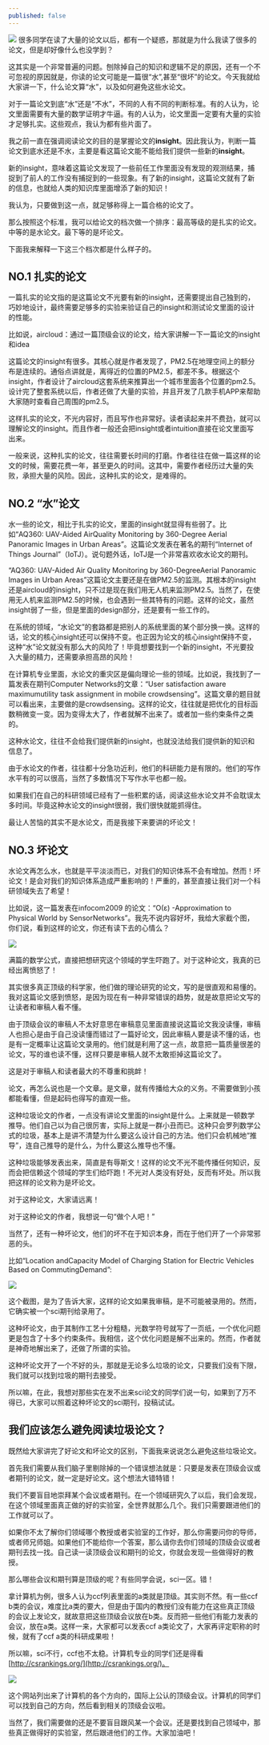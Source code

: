 ```yaml
---
published: false
---
```


![]({{site.baseurl}}/images/19/0.jpg)
很多同学在读了大量的论文以后，都有一个疑惑，那就是为什么我读了很多的论文，但是却好像什么也没学到？

这其实是一个非常普遍的问题。刨除掉自己的知识和逻辑不足的原因，还有一个不可忽视的原因就是，你读的论文可能是一篇很“水”,甚至“很坏”的论文。今天我就给大家讲一下，什么论文算“水”，以及如何避免这些水论文。

对于一篇论文到底“水”还是“不水”，不同的人有不同的判断标准。有的人认为，论文里面需要有大量的数学证明才牛逼。有的人认为，论文里面一定要有大量的实验才足够扎实。这些观点，我认为都有些片面了。

我之前一直在强调阅读论文的目的是掌握论文的**insight**。因此我认为，判断一篇论文到底水还是不水，主要是看这篇论文能不能给我们提供一些新的**insight**。

新的insight，意味着这篇论文发现了一些前任工作里面没有发现的观测结果，捕捉到了前人的工作没有捕捉到的一些现象。有了新的insight，这篇论文就有了新的信息，也就给人类的知识库里面增添了新的知识！

我认为，只要做到这一点，就足够称得上一篇合格的论文了。

那么按照这个标准，我可以给论文的档次做一个排序：最高等级的是扎实的论文。中等的是水论文。最下等的是坏论文。

下面我来解释一下这三个档次都是什么样子的。

## NO.1 扎实的论文

一篇扎实的论文指的是这篇论文不光要有新的insight，还需要提出自己独到的，巧妙地设计，最终需要足够多的实验来验证自己的insight和测试论文里面的设计的性能。

比如说，aircloud：通过一篇顶级会议的论文，给大家讲解一下一篇论文的insight和idea

这篇论文的insight有很多。其核心就是作者发现了，PM2.5在地理空间上的额分布是连续的。通俗点讲就是，离得近的位置的PM2.5，都差不多。根据这个insight，作者设计了aircloud这套系统来推算出一个城市里面各个位置的pm2.5。设计完了整套系统以后，作者还做了大量的实验，并且开发了几款手机APP来帮助大家随时查看自己周围的pm2.5。

这样扎实的论文，不光内容好，而且写作也非常好。读者读起来并不费劲，就可以理解论文的insight。而且作者一般还会把insight或者intuition直接在论文里面写出来。

一般来说，这种扎实的论文，往往需要长时间的打磨。作者往往在做一篇这样的论文的时候，需要花费一年，甚至更久的时间。这其中，需要作者经历过大量的失败，承担大量的风险。因此，这种扎实的论文，是难得的。

## NO.2 “水”论文

水一些的论文，相比于扎实的论文，里面的insight就显得有些弱了。比如“AQ360: UAV-Aided AirQuality Monitoring by 360-Degree Aerial Panoramic Images in Urban Areas”。这篇论文发表在著名的期刊“Internet of Things Journal”（IoTJ）。说句题外话，IoTJ是一个非常喜欢收水论文的期刊。

“AQ360: UAV-Aided Air Quality Monitoring by 360-DegreeAerial Panoramic Images in Urban Areas”这篇论文主要还是在做PM2.5的监测。其根本的insight还是aircloud的insight，只不过是现在我们用无人机来监测PM2.5。当然了，在使用无人机来监测PM2.5的时候，也会遇到一些其特有的问题。这样的论文，虽然insight弱了一些，但是里面的design部分，还是要有一些工作的。

在系统的领域，“水论文”的套路都是把别人的系统里面的某个部分换一换。这样的话，论文的核心insight还可以保持不变。也正因为论文的核心insight保持不变，这种“水”论文就没有那么大的风险了！毕竟想要找到一个新的insight，不光要投入大量的精力，还需要承担高昂的风险！

在计算机专业里面，水论文的重灾区是偏向理论一些的领域。比如说，我找到了一篇发表在期刊Computer Networks的文章：“User satisfaction aware maximumutility task assignment in mobile crowdsensing”。这篇文章的题目就可以看出来，主要做的是crowdsensing。这样的论文，往往就是把优化的目标函数稍微变一变。因为变得太大了，作者就解不出来了。或者加一些约束条件之类的。

这种水论文，往往不会给我们提供新的insight，也就没法给我们提供新的知识和信息了。

由于水论文的作者，往往都十分急功近利，他们的科研能力是有限的。他们的写作水平有的可以很高，当然了多数情况下写作水平也都一般。

如果我们在自己的科研领域已经有了一些积累的话，阅读这些水论文并不会耽误太多时间。毕竟这种水论文的insight很弱，我们很快就能抓得住。

最让人苦恼的其实不是水论文，而是我接下来要讲的坏论文！

## NO.3 坏论文

水论文再怎么水，也就是平平淡淡而已，对我们的知识体系不会有增加。然而！坏论文！是会对我们的知识体系造成严重影响的！严重的，甚至直接让我们对一个科研领域失去了希望！

比如说，这一篇发表在infocom2009 的论文：“O(ε) -Approximation to Physical World by SensorNetworks”。我先不说内容好坏，我给大家截个图，你们说，看到这样的论文，你还有读下去的心情么？

![]({{site.baseurl}}/images/19/1.webp)

满篇的数学公式，直接把想研究这个领域的学生吓跑了。对于这种论文，我真的已经出离愤怒了！

其实很多真正顶级的科学家，他们做的理论研究的论文，写的是很直观和易懂的。我对这篇论文感到愤怒，是因为现在有一种非常错误的趋势，就是故意把论文写的让读者和审稿人看不懂。

由于顶级会议的审稿人不太好意思在审稿意见里面直接说这篇论文我没读懂，审稿人也担心是由于自己没读懂而错过了一篇好论文，因此审稿人要是读不懂的话，也是有一定概率让这篇论文录用的。他们就是利用了这一点，故意把一篇质量很差的论文，写的谁也读不懂，这样只要是审稿人就不太敢拒掉这篇论文了。

这是对于审稿人和读者最大的不尊重和挑衅！


论文，再怎么说也是一个文章。是文章，就有传播给大众的义务。不需要做到小孩都能看懂，但是起码也得写的直观一些。

这种垃圾论文的作者，一点没有讲论文里面的insight是什么。上来就是一顿数学推导。他们自己以为自己很厉害，实际上就是一群小丑而已。这种只会罗列数学公式的垃圾，基本上是讲不清楚为什么要这么设计自己的方法。他们只会机械地“推导”，连自己推导的是什么，为什么要这么推导也不懂。

这种垃圾能够发表出来，简直是有辱斯文！这样的论文不光不能传播任何知识，反而会把信赖这个领域的学生们给吓跑！不光对人类没有好处，反而有坏处。所以我把这样的论文称为是坏论文。

对于这种论文，大家请远离！

对于这种论文的作者，我想说一句“做个人吧！”

当然了，还有一种坏论文，他们的坏不在于知识本身，而在于他们开了一个非常邪恶的头。

比如“Location andCapacity Model of Charging Station for Electric Vehicles Based on CommutingDemand”:

![]({{site.baseurl}}/images/19/2.webp)

这个截图，是为了告诉大家，这样的论文如果我审稿，是不可能被录用的。然而，它确实被一个sci期刊给录用了。

这种坏论文，由于其制作工艺十分粗糙，光数学符号就写了一页纸，一个优化问题更是包含了十多个约束条件。我相信，这个优化问题是解不出来的。然而，作者就是神奇地解出来了，还做了所谓的实验。

这种坏论文开了一个不好的头，那就是无论多么垃圾的论文，只要我们没有下限，我们就可以找到垃圾的期刊去接受。

所以嘛，在此，我想对那些实在发不出来sci论文的同学们说一句，如果到了万不得已，大家可以照着这种坏论文的sci期刊，投稿试试。


## 我们应该怎么避免阅读垃圾论文？


既然给大家讲完了好论文和坏论文的区别，下面我来说说怎么避免这些垃圾论文。

首先我们需要从我们脑子里剔除掉的一个错误想法就是：只要是发表在顶级会议或者期刊的论文，就一定是好论文。这个想法大错特错！

我们不要盲目地崇拜某个会议或者期刊。在一个领域研究久了以后，我们会发现，在这个领域里面真正做的好的实验室，全世界就那么几个。我们只需要跟进他们的工作就可以了。

如果你不太了解你们领域哪个教授或者实验室的工作好，那么你需要问你的导师，或者师兄师姐。如果他们不能给你一个答案，那么请你去你们领域的顶级会议或者期刊去找一找。自己读一读顶级会议和期刊的论文，你就会发现一些做得好的教授。

那么哪些会议和期刊算是顶级的呢？有些同学会说，sci一区。错！

拿计算机为例，很多人认为ccf列表里面的a类就是顶级。其实则不然。有一些ccf b类的会议，难度比a类的要大，但是由于国内的教授们没有能力在这些真正顶级的会议上发论文，就故意把这些顶级会议放在b类。反而把一些他们有能力发表的会议，放在a类。这样一来，大家都可以发表ccf a类论文了，大家再评定职称的时候，就有了ccf a类的科研成果啦！

所以嘛，sci不行，ccf也不太稳。计算机专业的同学们还是得看 [http://csrankings.org/](http://csrankings.org/)。

![]({{site.baseurl}}/images/19/3.webp)

这个网站列出来了计算机的各个方向的，国际上公认的顶级会议。计算机的同学们可以找到自己的方向，然后看到相关的顶级会议啦。

当然了，我们需要做的还是不要盲目跟风某一个会议。还是要找到自己领域中，那些真正做得好的实验室，然后跟进他们的工作。大家加油吧！
